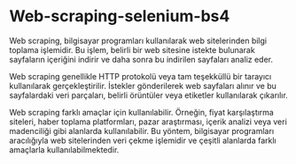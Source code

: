 # Web-scraping-selenium-bs4



Web scraping, bilgisayar programları kullanılarak web sitelerinden bilgi toplama işlemidir. Bu işlem, belirli bir web sitesine istekte bulunarak sayfaların içeriğini indirir ve daha sonra bu indirilen sayfaları analiz eder.

Web scraping genellikle HTTP protokolü veya tam teşekküllü bir tarayıcı kullanılarak gerçekleştirilir. İstekler gönderilerek web sayfaları alınır ve bu sayfalardaki veri parçaları, belirli örüntüler veya etiketler kullanılarak çıkarılır.

Web scraping farklı amaçlar için kullanılabilir. Örneğin, fiyat karşılaştırma siteleri, haber toplama platformları, pazar araştırması, içerik analizi veya veri madenciliği gibi alanlarda kullanılabilir. Bu yöntem, bilgisayar programları aracılığıyla web sitelerinden veri çekme işlemidir ve çeşitli alanlarda farklı amaçlarla kullanılabilmektedir.
